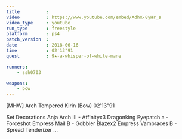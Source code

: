 ```yaml
---
title          :
video          : https://www.youtube.com/embed/AdhX-8yHr_s
video_type     : youtube
run_type       : freestyle
platform       : ps4
patch_version  :
date           : 2018-06-16
time           : 02'13"91
quest          : 9★-a-whisper-of-white-mane

runners:
    - ssh0703

weapons:
    - bow
---
```

[MHW] Arch Tempered Kirin (Bow) 02'13"91

Set Decorations Anja Arch III - Affinityx3 Dragonking Eyepatch a - Forceshot Empress Mail B - Gobbler Blazex2 Empress Vambraces B - Spread Tenderizer ...
